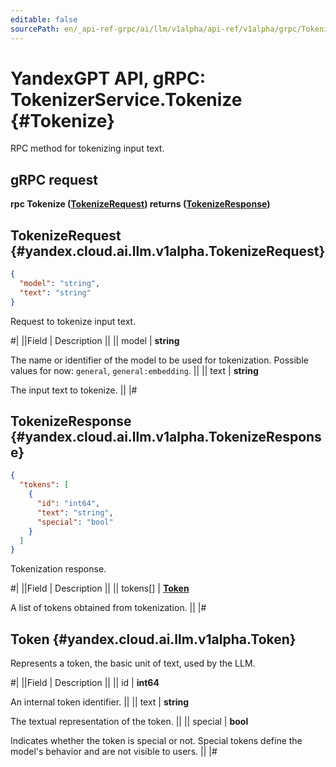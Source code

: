 ```yaml
---
editable: false
sourcePath: en/_api-ref-grpc/ai/llm/v1alpha/api-ref/v1alpha/grpc/Tokenizer/tokenize.md
---
```


# YandexGPT API, gRPC: TokenizerService.Tokenize {#Tokenize}

RPC method for tokenizing input text.

## gRPC request

**rpc Tokenize ([TokenizeRequest](#yandex.cloud.ai.llm.v1alpha.TokenizeRequest)) returns ([TokenizeResponse](#yandex.cloud.ai.llm.v1alpha.TokenizeResponse))**

## TokenizeRequest {#yandex.cloud.ai.llm.v1alpha.TokenizeRequest}

```json
{
  "model": "string",
  "text": "string"
}
```

Request to tokenize input text.

#|
||Field | Description ||
|| model | **string**

The name or identifier of the model to be used for tokenization.
Possible values for now: `general`, `general:embedding`. ||
|| text | **string**

The input text to tokenize. ||
|#

## TokenizeResponse {#yandex.cloud.ai.llm.v1alpha.TokenizeResponse}

```json
{
  "tokens": [
    {
      "id": "int64",
      "text": "string",
      "special": "bool"
    }
  ]
}
```

Tokenization response.

#|
||Field | Description ||
|| tokens[] | **[Token](#yandex.cloud.ai.llm.v1alpha.Token)**

A list of tokens obtained from tokenization. ||
|#

## Token {#yandex.cloud.ai.llm.v1alpha.Token}

Represents a token, the basic unit of text, used by the LLM.

#|
||Field | Description ||
|| id | **int64**

An internal token identifier. ||
|| text | **string**

The textual representation of the token. ||
|| special | **bool**

Indicates whether the token is special or not. Special tokens define the model's behavior and are not visible to users. ||
|#